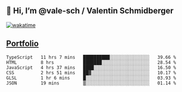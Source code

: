 ## 👋 Hi, I’m @vale-sch / Valentin Schmidberger
[![wakatime](https://wakatime.com/badge/user/7560c813-56c2-4ce8-b378-268c8ee84276.svg)](https://wakatime.com/@7560c813-56c2-4ce8-b378-268c8ee84276)
##  [Portfolio](https://vale-sch.github.io/ValentinSchmidberger/ "Portfolio")
<!--START_SECTION:waka-->

```text
TypeScript   11 hrs 7 mins   ██████████░░░░░░░░░░░░░░░   39.66 %
HTML         8 hrs           ███████░░░░░░░░░░░░░░░░░░   28.54 %
JavaScript   4 hrs 37 mins   ████░░░░░░░░░░░░░░░░░░░░░   16.50 %
CSS          2 hrs 51 mins   ██▓░░░░░░░░░░░░░░░░░░░░░░   10.17 %
GLSL         1 hr 6 mins     █░░░░░░░░░░░░░░░░░░░░░░░░   03.93 %
JSON         19 mins         ▒░░░░░░░░░░░░░░░░░░░░░░░░   01.14 %
```

<!--END_SECTION:waka-->
